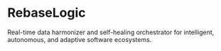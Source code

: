 # RebaseLogic
Real-time data harmonizer and self-healing orchestrator for intelligent, autonomous, and adaptive software ecosystems.
